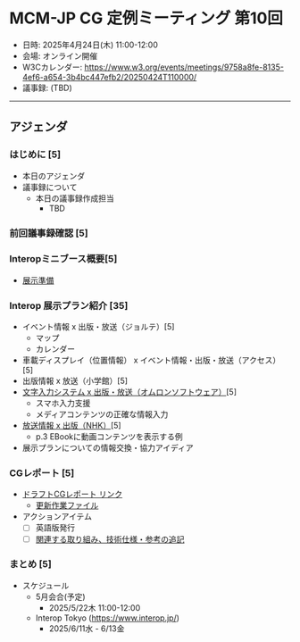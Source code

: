 # MCM-JP CG 定例ミーティング 第10回

- 日時: 2025年4月24日(木) 11:00-12:00
- 会場: オンライン開催
- W3Cカレンダー: https://www.w3.org/events/meetings/9758a8fe-8135-4ef6-a654-3b4bc447efb2/20250424T110000/
- 議事録: (TBD)
  
---
## アジェンダ

### はじめに [5]
- 本日のアジェンダ
- 議事録について
  - 本日の議事録作成担当
     - TBD

### 前回議事録確認 [5]


### Interopミニブース概要[5]
- [展示準備](../../events/interop-2025-06/README.md)

### Interop 展示プラン紹介 [35]

- イベント情報 x 出版・放送（ジョルテ）[5]
  - マップ
  - カレンダー
- 車載ディスプレイ（位置情報） x イベント情報・出版・放送（アクセス）[5]
- 出版情報 x 放送（小学館）[5]
- [文字入力システム x 出版・放送（オムロンソフトウェア）](../../events/interop-2025-06/demos/20250424_オムロンソフトウェア_interop展示・シナリオ案.pdf)[5]
  - スマホ入力支援
  - メディアコンテンツの正確な情報入力
- [放送情報 x 出版（NHK）](../../meetings/2024-09-05/20240905-mcm-jp-cg-prototype-nhk.pdf)[5]
  - p.3 EBookに動画コンテンツを表示する例
- 展示プランについての情報交換・協力アイディア

### CGレポート [5]
- [ドラフトCGレポート リンク](https://w3c-cg.github.io/mcm-jp/reports/cg-report.html)
  -  [更新作業ファイル](https://w3c-cg.github.io/mcm-jp/reports/cg-report-inprogress.html)
- アクションアイテム
  - [ ] 英語版発行
  - [ ] [関連する取り組み、技術仕様・参考の追記](https://w3c-cg.github.io/mcm-jp/reports/cg-report#references)

### まとめ [5]
- スケジュール
  - 5月会合(予定) 
    - 2025/5/22木 11:00-12:00
  - Interop Tokyo (https://www.interop.jp/)
    - 2025/6/11水 - 6/13金
